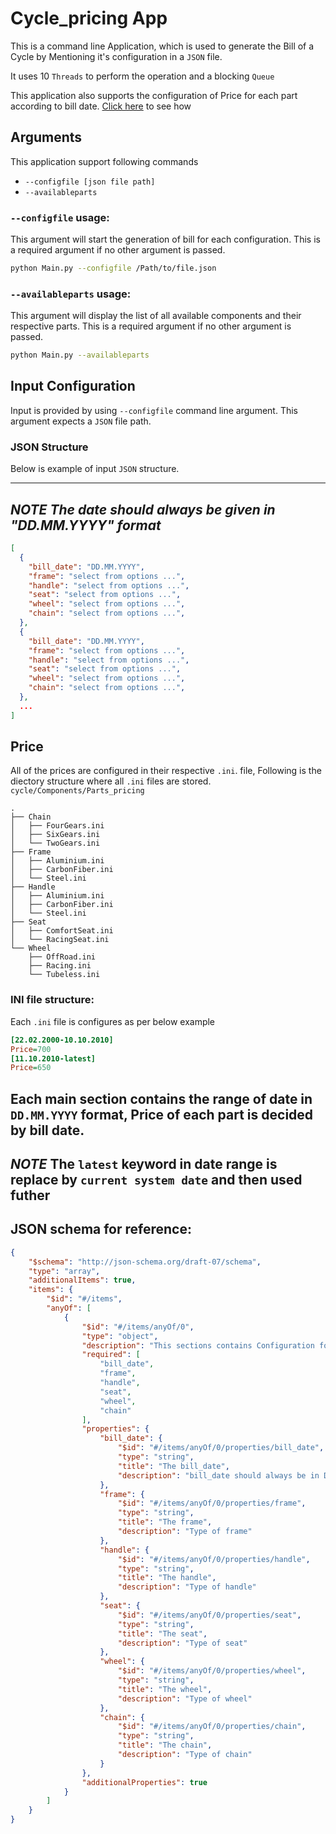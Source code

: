 # Cycle_pricing App

This is a command line Application, which is used to generate the Bill of a Cycle by Mentioning it's configuration in a ``JSON`` file.

It uses 10 ``Threads`` to perform the operation and a blocking ``Queue``

This application also supports the configuration of Price for each part according to bill date. [Click here](#Price) to see how

## Arguments

This application support following commands
* ``--configfile [json file path]``
* ``--availableparts``

### ``--configfile`` usage:
This argument will start the generation of bill for each configuration.
This is a required argument if no other argument is passed.
```sh
python Main.py --configfile /Path/to/file.json
```

### ``--availableparts`` usage:
This argument will display the list of all available components and their respective parts.
This is a required argument if no other argument is passed.
```sh
python Main.py --availableparts
```


## Input Configuration

Input is provided by using ``--configfile`` command line argument.
This argument expects a ``JSON`` file path.

### JSON Structure

Below is example of input ``JSON`` structure.

---
***NOTE***
*The date should always be given in "DD.MM.YYYY" format*
---

```json
[
  {
    "bill_date": "DD.MM.YYYY",
    "frame": "select from options ...",
    "handle": "select from options ...",
    "seat": "select from options ...",
    "wheel": "select from options ...",
    "chain": "select from options ...",
  },
  {
    "bill_date": "DD.MM.YYYY",
    "frame": "select from options ...",
    "handle": "select from options ...",
    "seat": "select from options ...",
    "wheel": "select from options ...",
    "chain": "select from options ...",
  },
  ...
]
```

## Price
All of the prices are configured in their respective ``.ini``. file,
Following is the diectory structure where all ``.ini`` files are stored.
``cycle/Components/Parts_pricing``
```
.
├── Chain
│   ├── FourGears.ini
│   ├── SixGears.ini
│   └── TwoGears.ini
├── Frame
│   ├── Aluminium.ini
│   ├── CarbonFiber.ini
│   └── Steel.ini
├── Handle
│   ├── Aluminium.ini
│   ├── CarbonFiber.ini
│   └── Steel.ini
├── Seat
│   ├── ComfortSeat.ini
│   └── RacingSeat.ini
└── Wheel
    ├── OffRoad.ini
    ├── Racing.ini
    └── Tubeless.ini
```

### INI file structure:
Each ``.ini`` file is configures as per below example
```ini
[22.02.2000-10.10.2010]
Price=700
[11.10.2010-latest]
Price=650
```
Each main section contains the range of date in ``DD.MM.YYYY`` format,
Price of each part is decided by bill date.
---
***NOTE***
The ``latest`` keyword in date range is replace by ``current system date`` and then used futher
---

## JSON schema for reference:

```json
{
    "$schema": "http://json-schema.org/draft-07/schema",
    "type": "array",
    "additionalItems": true,
    "items": {
        "$id": "#/items",
        "anyOf": [
            {
                "$id": "#/items/anyOf/0",
                "type": "object",
                "description": "This sections contains Configuration for each Cycle",
                "required": [
                    "bill_date",
                    "frame",
                    "handle",
                    "seat",
                    "wheel",
                    "chain"
                ],
                "properties": {
                    "bill_date": {
                        "$id": "#/items/anyOf/0/properties/bill_date",
                        "type": "string",
                        "title": "The bill_date",
                        "description": "bill_date should always be in DD.MM.YYYY format"
                    },
                    "frame": {
                        "$id": "#/items/anyOf/0/properties/frame",
                        "type": "string",
                        "title": "The frame",
                        "description": "Type of frame"
                    },
                    "handle": {
                        "$id": "#/items/anyOf/0/properties/handle",
                        "type": "string",
                        "title": "The handle",
                        "description": "Type of handle"
                    },
                    "seat": {
                        "$id": "#/items/anyOf/0/properties/seat",
                        "type": "string",
                        "title": "The seat",
                        "description": "Type of seat"
                    },
                    "wheel": {
                        "$id": "#/items/anyOf/0/properties/wheel",
                        "type": "string",
                        "title": "The wheel",
                        "description": "Type of wheel"
                    },
                    "chain": {
                        "$id": "#/items/anyOf/0/properties/chain",
                        "type": "string",
                        "title": "The chain",
                        "description": "Type of chain"
                    }
                },
                "additionalProperties": true
            }
        ]
    }
}
```
